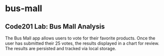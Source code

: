 # bus-mall

## Code201 Lab: Bus Mall Analysis

The Bus Mall app allows users to vote for their favorite products. Once the user has submitted their 25 votes, the results displayed in a chart for review. The results are persisted and tracked via local storage.
